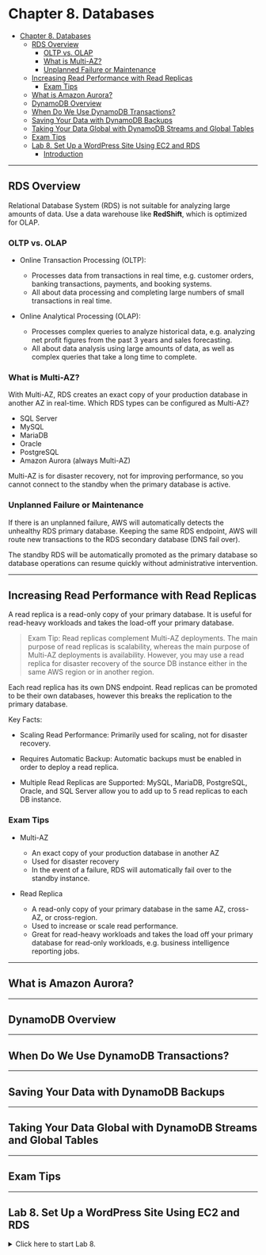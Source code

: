 # Chapter 8. Databases

<!-- TOC -->

- [Chapter 8. Databases](#chapter-8-databases)
  - [RDS Overview](#rds-overview)
    - [OLTP vs. OLAP](#oltp-vs-olap)
    - [What is Multi-AZ?](#what-is-multi-az)
    - [Unplanned Failure or Maintenance](#unplanned-failure-or-maintenance)
  - [Increasing Read Performance with Read Replicas](#increasing-read-performance-with-read-replicas)
    - [Exam Tips](#exam-tips)
  - [What is Amazon Aurora?](#what-is-amazon-aurora)
  - [DynamoDB Overview](#dynamodb-overview)
  - [When Do We Use DynamoDB Transactions?](#when-do-we-use-dynamodb-transactions)
  - [Saving Your Data with DynamoDB Backups](#saving-your-data-with-dynamodb-backups)
  - [Taking Your Data Global with DynamoDB Streams and Global Tables](#taking-your-data-global-with-dynamodb-streams-and-global-tables)
  - [Exam Tips](#exam-tips)
  - [Lab 8. Set Up a WordPress Site Using EC2 and RDS](#lab-8-set-up-a-wordpress-site-using-ec2-and-rds)
    - [Introduction](#introduction)

<!-- /TOC -->

---
## RDS Overview

Relational Database System (RDS) is not suitable for analyzing large amounts of data. Use a data warehouse like **RedShift**, which is optimized for OLAP.

### OLTP vs. OLAP

* Online Transaction Processing (OLTP):
  - Processes data from transactions in real time, e.g. customer orders, banking transactions, payments, and booking systems.
  - All about data processing and completing large numbers of small transactions in real time.

* Online Analytical Processing (OLAP): 
  - Processes complex queries to analyze historical data, e.g. analyzing net profit figures from the past 3 years and sales forecasting.
  - All about data analysis using large amounts of data, as well as complex queries that take a long time to complete.

### What is Multi-AZ?

With Multi-AZ, RDS creates an exact copy of your production database in another AZ in real-time. Which RDS types can be configured as Multi-AZ?
* SQL Server
* MySQL
* MariaDB
* Oracle
* PostgreSQL
* Amazon Aurora (always Multi-AZ)

Multi-AZ is for disaster recovery, not for improving performance, so you cannot connect to the standby when the primary database is active.

### Unplanned Failure or Maintenance

If there is an unplanned failure, AWS will automatically detects the unhealthy RDS primary database. Keeping the same RDS endpoint, AWS will route new transactions to the RDS secondary database (DNS fail over).

The standby RDS will be automatically promoted as the primary database so database operations can resume quickly without administrative intervention.

---
## Increasing Read Performance with Read Replicas

A read replica is a read-only copy of your primary database. It is useful for read-heavy workloads and takes the load-off your primary database.

> Exam Tip: Read replicas complement Multi-AZ deployments. The main purpose of read replicas is scalability, whereas the main purpose of Multi-AZ deployments is availability. However, you may use a read replica for disaster recovery of the source DB instance either in the same AWS region or in another region.

Each read replica has its own DNS endpoint. Read replicas can be promoted to be their own databases, however this breaks the replication to the primary database.

Key Facts:

* Scaling Read Performance: Primarily used for scaling, not for disaster recovery.

* Requires Automatic Backup: Automatic backups must be enabled in order to deploy a read replica.

* Multiple Read Replicas are Supported: MySQL, MariaDB, PostgreSQL, Oracle, and SQL Server allow you to add up to 5 read replicas to each DB instance.

### Exam Tips

* Multi-AZ
  - An exact copy of your production database in another AZ
  - Used for disaster recovery
  - In the event of a failure, RDS will automatically fail over to the standby instance.

* Read Replica
  - A read-only copy of your primary database in the same AZ, cross-AZ, or cross-region.
  - Used to increase or scale read performance.
  - Great for read-heavy workloads and takes the load off your primary database for read-only workloads, e.g. business intelligence reporting jobs.

---
## What is Amazon Aurora?

---
## DynamoDB Overview

---
## When Do We Use DynamoDB Transactions?

---
## Saving Your Data with DynamoDB Backups

---
## Taking Your Data Global with DynamoDB Streams and Global Tables

---
## Exam Tips

---
## Lab 8. Set Up a WordPress Site Using EC2 and RDS

<details>
<summary>Click here to start Lab 8.</summary>

### Introduction

</details>